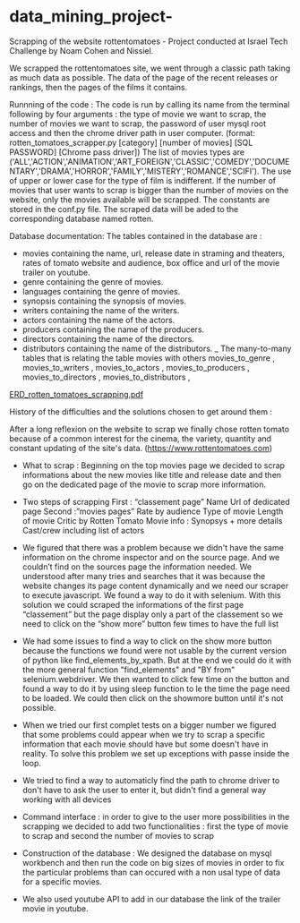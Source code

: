 # data_mining_project-
Scrapping of the website rottentomatoes - Project conducted at Israel Tech Challenge by Noam Cohen and Nissiel.

We scrapped the rottentomatoes site, we went through a classic path taking as much data as possible. The data of the page of the recent releases or rankings, then the pages of the films it contains. 


Runnning of the code :
The code is run by calling its name from the terminal following by four arguments : the type of movie we want to scrap, the number of movies we want to scrap, the password of user mysql root access and then the chrome driver path in user computer. (format: rotten_tomatoes_scrapper.py [category] [number of movies] [SQL PASSWORD] [Chrome pass driver])
The list of movies types are ('ALL','ACTION','ANIMATION','ART_FOREIGN','CLASSIC','COMEDY','DOCUMENTARY','DRAMA','HORROR','FAMILY','MISTERY','ROMANCE','SCIFI'). The use of upper or lower case for the type of film is indifferent.
If the number of movies that user wants to scrap is bigger than the number of movies on the website, only the movies available will be scrapped.
The constants are stored in the conf.py file. 
The scraped data will be aded to the corresponding database named rotten. 


Database documentation: 
The tables contained in the database are :
- movies containing the name, url, release date in straming and theaters, rates of tomato website and audience, box office and url of the movie trailer on youtube.
- genre containing the genre of movies.
- languages containing the genre of movies.
- synopsis containing the synopsis of movies.
- writers containing the name of the writers.
- actors containing the name of the actors.
- producers containing the name of the producers.
- directors containing the name of the directors.
- distributors containing the name of the distributors.
_ The many-to-many tables that is relating the table movies with others movies_to_genre , movies_to_writers , movies_to_actors , movies_to_producers , movies_to_directors , movies_to_distributors ,

[ERD_rotten_tomatoes_scrapping.pdf](https://github.com/noampicohen/data_mining_project/files/7711735/ERD_rotten_tomatoes_scrapping.pdf)

History of the difficulties and the solutions chosen to get around them :

After a long reflexion on the website to scrap we finally chose rotten tomato because of a common interest for the cinema, the variety, quantity and constant updating of the site's data. (https://www.rottentomatoes.com)

- What to scrap :
  Beginning on the top movies page we decided to scrap informations about the new movies like title and release date and then go on the dedicated page of the movie   to scrap more information.

- Two steps of scrapping
  First : “classement page”
  Name
  Url of dedicated page
  Second :”movies pages”
  Rate by audience
  Type of movie
  Length of movie
  Critic by Rotten Tomato 
  Movie info : Synopsys + more details 
  Cast/crew including list of actors

- We figured that there was a problem because we didn't have the same information on the chrome inspector and on the source page. And we couldn’t find on the          sources page the information needed. We understood after many tries and searches that it was because the website changes its page content dynamically and we need   our scraper to execute javascript. We found a way to do it with selenium.
  With this solution we could scraped the informations of the first page “classement” but the page display only a part of the classement so we need to click on the   “show more” button few times to have the full list
  
 - We had some issues to find a way to click on the show more button because the functions we found were not usable by the current version of python like               find_elements_by_xpath. But at the end we could do it with the more general function "find_elements" and "BY from" selenium.webdriver.
  We then wanted to click few time on the button and found a way to do it by using sleep function to le the time the page need to be loaded.
  We could then click on the showmore button until it's not possible.
  
 - When we tried our first complet tests on a bigger number we figured that some problems could appear when we try to scrap a specific information that each movie   should have but some doesn't have in reality. To solve this problem we set up exceptions with passe inside the loop.
  
 - We tried to find a way to automaticly find the path to chrome driver to don't have to ask the user to enter it, but didn't find a general way working with all     devices
 
 - Command interface : in order to give to the user more possibilities in the scrapping we decided to add two functionalities : first the type of movie to scrap and second the number of movies to scrap 
 
 - Construction of the database : We designed the database on mysql workbench and then run the code on big sizes of movies in order to fix the particular problems than can occured with a non usal type of data for a specific movies. 
 
 - We also used youtube API to add in our database the link of the trailer movie in youtube. 

